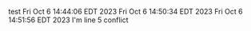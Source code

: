 test
Fri Oct  6 14:44:06 EDT 2023
Fri Oct  6 14:50:34 EDT 2023
Fri Oct  6 14:51:56 EDT 2023
I'm line 5 conflict
